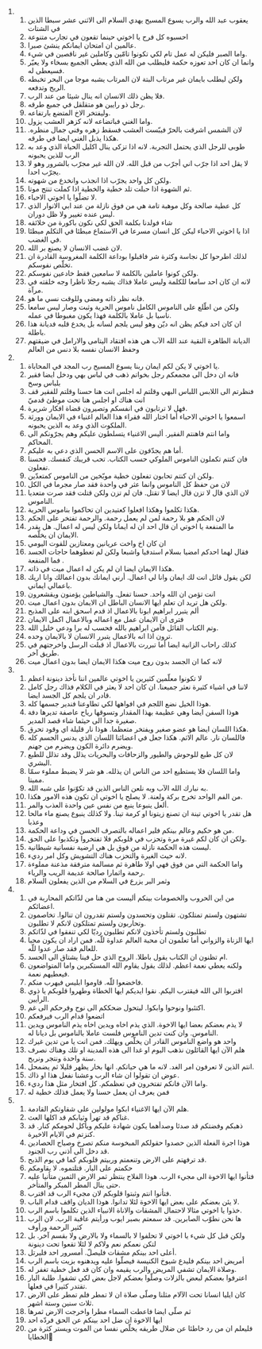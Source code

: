 <ol>
  <li>
    <ol>
      <li>يعقوب عبد الله والرب يسوع المسيح يهدي السلام الى الاثني عشر سبطا الذين في الشتات</li>
      <li>احسبوه كل فرح يا اخوتي حينما تقعون في تجارب متنوعة</li>
      <li>عالمين ان امتحان ايمانكم ينشئ صبرا.</li>
      <li>واما الصبر فليكن له عمل تام لكي تكونوا تامّين وكاملين غير ناقصين في شيء.</li>
      <li>وانما ان كان احد تعوزه حكمة فليطلب من الله الذي يعطي الجميع بسخاء ولا يعيّر فسيعطى له.</li>
      <li>ولكن ليطلب بايمان غير مرتاب البتة لان المرتاب يشبه موجا من البحر تخبطه الريح وتدفعه.</li>
      <li>فلا يظن ذلك الانسان انه ينال شيئا من عند الرب.</li>
      <li>رجل ذو رايين هو متقلقل في جميع طرقه.</li>
      <li>وليفتخر الاخ المتضع بارتفاعه.</li>
      <li>واما الغني فباتضاعه لانه كزهر العشب يزول.</li>
      <li>لان الشمس اشرقت بالحرّ فيبّست العشب فسقط زهره وفني جمال منظره. هكذا يذبل الغني ايضا في طرقه.</li>
      <li>طوبى للرجل الذي يحتمل التجربة. لانه اذا تزكى ينال اكليل الحياة الذي وعد به الرب للذين يحبونه</li>
      <li>لا يقل احد اذا جرّب اني أجرّب من قبل الله. لان الله غير مجرّب بالشرور وهو لا يجرّب احدا.</li>
      <li>ولكن كل واحد يجرّب اذا انجذب وانخدع من شهوته.</li>
      <li>ثم الشهوة اذا حبلت تلد خطية والخطية اذا كملت تنتج موتا.</li>
      <li>لا تضلّوا يا اخوتي الاحباء.</li>
      <li>كل عطية صالحة وكل موهبة تامة هي من فوق نازلة من عند ابي الانوار الذي ليس عنده تغيير ولا ظل دوران.</li>
      <li>شاء فولدنا بكلمة الحق لكي نكون باكورة من خلائقه</li>
      <li>اذا يا اخوتي الاحباء ليكن كل انسان مسرعا في الاستماع مبطئا في التكلم مبطئا في الغضب.</li>
      <li>لان غضب الانسان لا يصنع بر الله.</li>
      <li>لذلك اطرحوا كل نجاسة وكثرة شر فاقبلوا بوداعة الكلمة المغروسة القادرة ان تخلّص نفوسكم.</li>
      <li>ولكن كونوا عاملين بالكلمة لا سامعين فقط خادعين نفوسكم.</li>
      <li>لانه ان كان احد سامعا للكلمة وليس عاملا فذاك يشبه رجلا ناظرا وجه خلقته في مرآة.</li>
      <li>فانه نظر ذاته ومضى وللوقت نسي ما هو.</li>
      <li>ولكن من اطّلع على الناموس الكامل ناموس الحرية وثبت وصار ليس سامعا ناسيا بل عاملا بالكلمة فهذا يكون مغبوطا في عمله.</li>
      <li>ان كان احد فيكم يظن انه ديّن وهو ليس يلجم لسانه بل يخدع قلبه فديانة هذا باطلة.</li>
      <li>الديانة الطاهرة النقية عند الله الآب هي هذه افتقاد اليتامى والارامل في ضيقتهم وحفظ الانسان نفسه بلا دنس من العالم</li>
    </ol>
  </li>
  <li>
    <ol>
      <li>يا اخوتي لا يكن لكم ايمان ربنا يسوع المسيح رب المجد في المحاباة.</li>
      <li>فانه ان دخل الى مجمعكم رجل بخواتم ذهب في لباس بهي ودخل ايضا فقير بلباس وسخ</li>
      <li>فنظرتم الى اللابس اللباس البهي وقلتم له اجلس انت هنا حسنا وقلتم للفقير قف انت هناك او اجلس هنا تحت موطئ قدميّ</li>
      <li>فهل لا ترتابون في انفسكم وتصيرون قضاة افكار شريرة.</li>
      <li>اسمعوا يا اخوتي الاحباء أما اختار الله فقراء هذا العالم اغنياء في الايمان وورثة الملكوت الذي وعد به الذين يحبونه.</li>
      <li>واما انتم فاهنتم الفقير. أليس الاغنياء يتسلطون عليكم وهم يجرّونكم الى المحاكم.</li>
      <li>أما هم يجدّفون على الاسم الحسن الذي دعي به عليكم.</li>
      <li>فان كنتم تكملون الناموس الملوكي حسب الكتاب. تحب قريبك كنفسك. فحسنا تفعلون.</li>
      <li>ولكن ان كنتم تحابون تفعلون خطية موبّخين من الناموس كمتعدّين.</li>
      <li>لان من حفظ كل الناموس وانما عثر في واحدة فقد صار مجرما في الكل</li>
      <li>لان الذي قال لا تزن قال ايضا لا تقتل. فان لم تزن ولكن قتلت فقد صرت متعديا الناموس.</li>
      <li>هكذا تكلموا وهكذا افعلوا كعتيدين ان تحاكموا بناموس الحرية.</li>
      <li>لان الحكم هو بلا رحمة لمن لم يعمل رحمة. والرحمة تفتخر على الحكم</li>
      <li>ما المنفعة يا اخوتي ان قال احد ان له ايمانا ولكن ليس له اعمال. هل يقدر الايمان ان يخلّصه.</li>
      <li>ان كان اخ واخت عريانين ومعتازين للقوت اليومي</li>
      <li>فقال لهما احدكم امضيا بسلام استدفيا واشبعا ولكن لم تعطوهما حاجات الجسد فما المنفعة ‎.</li>
      <li>هكذا الايمان ايضا ان لم يكن له اعمال ميت في ذاته.</li>
      <li>لكن يقول قائل انت لك ايمان وانا لي اعمال. أرني ايمانك بدون اعمالك وانا اريك باعمالي ايماني.</li>
      <li>انت تؤمن ان الله واحد. حسنا تفعل. والشياطين يؤمنون ويقشعرون</li>
      <li>ولكن هل تريد ان تعلم ايها الانسان الباطل ان الايمان بدون اعمال ميت.</li>
      <li>ألم يتبرر ابراهيم ابونا بالاعمال اذ قدم اسحق ابنه على المذبح</li>
      <li>فترى ان الايمان عمل مع اعماله وبالاعمال اكمل الايمان</li>
      <li>وتم الكتاب القائل فآمن ابراهيم بالله فحسب له برا ودعي خليل الله.</li>
      <li>ترون اذا انه بالاعمال يتبرر الانسان لا بالايمان وحده.</li>
      <li>كذلك راحاب الزانية ايضا أما تبررت بالاعمال اذ قبلت الرسل واخرجتهم في طريق آخر.</li>
      <li>لانه كما ان الجسد بدون روح ميت هكذا الايمان ايضا بدون اعمال ميت</li>
    </ol>
  </li>
  <li>
    <ol>
      <li>لا تكونوا معلّمين كثيرين يا اخوتي عالمين اننا نأخذ دينونة اعظم</li>
      <li>لاننا في اشياء كثيرة نعثر جميعنا. ان كان احد لا يعثر في الكلام فذاك رجل كامل قادر ان يلجم كل الجسد ايضا.</li>
      <li>هوذا الخيل نضع اللجم في افواهها لكي تطاوعنا فندير جسمها كله.</li>
      <li>هوذا السفن ايضا وهي عظيمة بهذا المقدار وتسوقها رياح عاصفة تديرها دفة صغيرة جدا الى حيثما شاء قصد المدير.</li>
      <li>هكذا اللسان ايضا هو عضو صغير ويفتخر متعظما. هوذا نار قليلة اي وقود تحرق.</li>
      <li>فاللسان نار. عالم الاثم. هكذا جعل في اعضائنا اللسان الذي يدنس الجسم كله ويضرم دائرة الكون ويضرم من جهنم.</li>
      <li>لان كل طبع للوحوش والطيور والزحافات والبحريات يذلل وقد تذلل للطبع البشري.</li>
      <li>واما اللسان فلا يستطيع احد من الناس ان يذلله. هو شر لا يضبط مملوء سمّا مميتا.</li>
      <li>به نبارك الله الآب وبه نلعن الناس الذين قد تكوّنوا على شبه الله.</li>
      <li>من الفم الواحد تخرج بركة ولعنة. لا يصلح يا اخوتي ان تكون هذه الامور هكذا.</li>
      <li>ألعل ينبوعا ينبع من نفس عين واحدة العذب والمر.</li>
      <li>هل تقدر يا اخوتي تينة ان تصنع زيتونا او كرمة تينا. ولا كذلك ينبوع يصنع ماء مالحا وعذبا</li>
      <li>من هو حكيم وعالم بينكم فلير اعماله بالتصرف الحسن في وداعة الحكمة.</li>
      <li>ولكن ان كان لكم غيرة مرة وتحزب في قلوبكم فلا تفتخروا وتكذبوا على الحق.</li>
      <li>ليست هذه الحكمة نازلة من فوق بل هي ارضية نفسانية شيطانية.</li>
      <li>لانه حيث الغيرة والتحزب هناك التشويش وكل امر رديء.</li>
      <li>واما الحكمة التي من فوق فهي اولا طاهرة ثم مسالمة مترفقة مذعنة مملوءة رحمة واثمارا صالحة عديمة الريب والرياء.</li>
      <li>وثمر البر يزرع في السلام من الذين يفعلون السلام</li>
    </ol>
  </li>
  <li>
    <ol>
      <li>من اين الحروب والخصومات بينكم أليست من هنا من لذّاتكم المحاربة في اعضائكم.</li>
      <li>تشتهون ولستم تمتلكون. تقتلون وتحسدون ولستم تقدرون ان تنالوا. تخاصمون وتحاربون ولستم تمتلكون لانكم لا تطلبون.</li>
      <li>تطلبون ولستم تأخذون لانكم تطلبون رديّا لكي تنفقوا في لذّاتكم</li>
      <li>ايها الزناة والزواني أما تعلمون ان محبة العالم عداوة للّه. فمن اراد ان يكون محبا للعالم فقد صار عدوا للّه.</li>
      <li>ام تظنون ان الكتاب يقول باطلا. الروح الذي حل فينا يشتاق الى الحسد.</li>
      <li>ولكنه يعطي نعمة اعظم. لذلك يقول يقاوم الله المستكبرين واما المتواضعون فيعطيهم نعمة.</li>
      <li>فاخضعوا للّه. قاوموا ابليس فيهرب منكم.</li>
      <li>اقتربوا الى الله فيقترب اليكم. نقوا ايديكم ايها الخطاة وطهروا قلوبكم يا ذوي الرأيين.</li>
      <li>اكتئبوا ونوحوا وابكوا. ليتحول ضحككم الى نوح وفرحكم الى غم.</li>
      <li>اتضعوا قدام الرب فيرفعكم</li>
      <li>لا يذم بعضكم بعضا ايها الاخوة. الذي يذم اخاه ويدين اخاه يذم الناموس ويدين الناموس. وان كنت تدين الناموس فلست عاملا بالناموس بل ديانا له.</li>
      <li>واحد هو واضع الناموس القادر ان يخلّص ويهلك. فمن انت يا من تدين غيرك</li>
      <li>هلم الآن ايها القائلون نذهب اليوم او غدا الى هذه المدينة او تلك وهناك نصرف سنة واحدة ونتجر ونربح.</li>
      <li>انتم الذين لا تعرفون امر الغد. لانه ما هي حياتكم. انها بخار يظهر قليلا ثم يضمحل.</li>
      <li>عوض ان تقولوا ان شاء الرب وعشنا نفعل هذا او ذاك.</li>
      <li>واما الآن فانكم تفتخرون في تعظمكم. كل افتخار مثل هذا رديء.</li>
      <li>فمن يعرف ان يعمل حسنا ولا يعمل فذلك خطية له</li>
    </ol>
  </li>
  <li>
    <ol>
      <li>هلم الآن ايها الاغنياء ابكوا مولولين على شقاوتكم القادمة.</li>
      <li>غناكم قد تهرأ وثيابكم قد اكلها العث.</li>
      <li>ذهبكم وفضتكم قد صدئا وصدأهما يكون شهادة عليكم ويأكل لحومكم كنار. قد كنزتم في الايام الاخيرة.</li>
      <li>هوذا اجرة الفعلة الذين حصدوا حقولكم المبخوسة منكم تصرخ وصياح الحصادين قد دخل الى أذني رب الجنود.</li>
      <li>قد ترفهتم على الارض وتنعمتم وربيتم قلوبكم كما في يوم الذبح.</li>
      <li>حكمتم على البار. قتلتموه. لا يقاومكم</li>
      <li>فتأنوا ايها الاخوة الى مجيء الرب. هوذا الفلاح ينتظر ثمر الارض الثمين متأنيا عليه حتى ينال المطر المبكر والمتأخر.</li>
      <li>فتأنوا انتم وثبتوا قلوبكم لان مجيء الرب قد اقترب.</li>
      <li>لا يئن بعضكم على بعض ايها الاخوة لئلا تدانوا. هوذا الديان واقف قدام الباب.</li>
      <li>خذوا يا اخوتي مثالا لاحتمال المشقات والاناة الانبياء الذين تكلموا باسم الرب.</li>
      <li>ها نحن نطوّب الصابرين. قد سمعتم بصبر ايوب ورأيتم عاقبة الرب. لان الرب كثير الرحمة ورأوف</li>
      <li>ولكن قبل كل شيء يا اخوتي لا تحلفوا لا بالسماء ولا بالارض ولا بقسم آخر. بل لتكن نعمكم نعم ولاكم لا لئلا تقعوا تحت دينونة</li>
      <li>أعلى احد بينكم مشقات فليصلّ. أمسرور احد فليرتل.</li>
      <li>أمريض احد بينكم فليدع شيوخ الكنيسة فيصلّوا عليه ويدهنوه بزيت باسم الرب</li>
      <li>وصلاة الايمان تشفي المريض والرب يقيمه وان كان قد فعل خطية تغفر له.</li>
      <li>اعترفوا بعضكم لبعض بالزلات وصلّوا بعضكم لاجل بعض لكي تشفوا. طلبة البار تقتدر كثيرا في فعلها.</li>
      <li>كان ايليا انسانا تحت الآلام مثلنا وصلّى صلاة ان لا تمطر فلم تمطر على الارض ثلاث سنين وستة اشهر.</li>
      <li>ثم صلّى ايضا فاعطت السماء مطرا واخرجت الارض ثمرها</li>
      <li>ايها الاخوة ان ضل احد بينكم عن الحق فردّه احد</li>
      <li>فليعلم ان من رد خاطئا عن ضلال طريقه يخلّص نفسا من الموت ويستر كثرة من الخطايا ٍ</li>
    </ol>
  </li>
</ol>